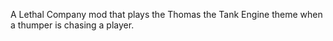 A Lethal Company mod that plays the Thomas the Tank Engine theme when a thumper is chasing a player.
